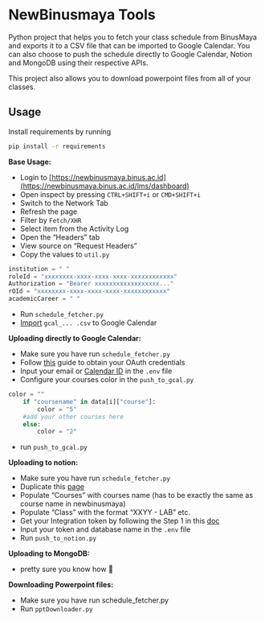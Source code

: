 # NewBinusmaya Tools

Python project that helps you to fetch your class schedule from BinusMaya and exports it to a CSV file that can be imported to Google Calendar. You can also choose to push the schedule directly to Google Calendar, Notion and MongoDB using their respective APIs.

This project also allows you to download powerpoint files from all of your classes.

## Usage

Install requirements by running
```sh
pip install -r requirements
```

**Base Usage:**

- Login to [https://newbinusmaya.binus.ac.id](https://newbinusmaya.binus.ac.id/lms/dashboard)
- Open inspect by pressing `CTRL+SHIFT+i` or `CMD+SHIFT+i`
- Switch to the Network Tab
- Refresh the page
- Filter by `Fetch/XHR`
- Select item from the Activity Log
- Open the “Headers” tab
- View source on “Request Headers”
- Copy the values to `util.py`

```python
institution = " "
roleId = "xxxxxxxx-xxxx-xxxx-xxxx-xxxxxxxxxxxx"
Authorization = "Bearer xxxxxxxxxxxxxxxxxx..."
rOId = "xxxxxxxx-xxxx-xxxx-xxxx-xxxxxxxxxxxx"
academicCareer = " "
```

- Run `schedule_fetcher.py`
- [Import](https://support.google.com/calendar/answer/37118) `gcal_... .csv` to Google Calendar

**Uploading directly to Google Calendar:**

- Make sure you have run `schedule_fetcher.py`
- Follow [this](https://developers.google.com/workspace/guides/create-credentials) guide to obtain your OAuth credentials
- Input your email or [Calendar ID](https://support.google.com/a/answer/1626902?hl=en) in the `.env` file
- Configure your courses color in the `push_to_gcal.py`

```python
color = ""
    if "coursename" in data[i]["course"]:
        color = "5"
    #add your other courses here
    else:
        color = "2"
```

- run `push_to_gcal.py`

**Uploading to notion:**

- Make sure you have run `schedule_fetcher.py`
- Duplicate this [page](https://www.notion.so/b262d915209341599be5e6e680c636d2)
- Populate “Courses” with courses name (has to be exactly the same as course name in newbinusmaya)
- Populate “Class” with the format “XXYY - LAB” etc.
- Get your Integration token by following the Step 1 in this [doc](https://developers.notion.com/docs/getting-started)
- Input your token and database name in the `.env` file
- Run `push_to_notion.py`

**Uploading to MongoDB:**

- pretty sure you know how 🙂

**Downloading Powerpoint files:**

- Make sure you have run schedule_fetcher.py
- Run `pptDownloader.py`
